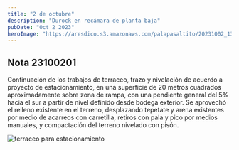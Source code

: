 ```yaml
---
title: "2 de octubre"
description: "Durock en recámara de planta baja"
pubDate: "Oct 2 2023"
heroImage: "https://aresdico.s3.amazonaws.com/palapasaltito/20231002_133416.jpg"
---
```


## Nota 23100201

Continuación de los trabajos de terraceo, trazo y nivelación de acuerdo a proyecto de estacionamiento, en una superficie de 20 metros cuadrados aproximadamente sobre zona de rampa, con una pendiente general del 5% hacia el sur a partir de nivel definido desde bodega exterior. Se aprovechó el relleno existente en el terreno, desplazando tepetate y arena existentes por medio de acarreos con carretilla, retiros con pala y pico por medios manuales, y compactación del terreno nivelado con pisón.

![terraceo para estacionamiento](https://aresdico.s3.amazonaws.com/palapasaltito/20231002_160740.jpg "terraceo para estacionamiento")
